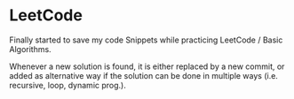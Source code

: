 # LeetCode

Finally started to save my code Snippets while practicing LeetCode / Basic Algorithms.

Whenever a new solution is found, it is either replaced by a new commit, or added as alternative way 
if the solution can be done in multiple ways (i.e. recursive, loop, dynamic prog.).     
